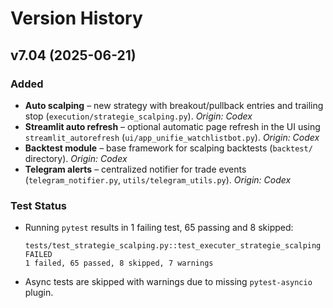 # Version History

## v7.04 (2025-06-21)

### Added
- **Auto scalping** – new strategy with breakout/pullback entries and trailing stop (`execution/strategie_scalping.py`).
  *Origin: Codex*
- **Streamlit auto refresh** – optional automatic page refresh in the UI using `streamlit_autorefresh` (`ui/app_unifie_watchlistbot.py`).
  *Origin: Codex*
- **Backtest module** – base framework for scalping backtests (`backtest/` directory).
  *Origin: Codex*
- **Telegram alerts** – centralized notifier for trade events (`telegram_notifier.py`, `utils/telegram_utils.py`).
  *Origin: Codex*

### Test Status
- Running `pytest` results in 1 failing test, 65 passing and 8 skipped:
  ```
  tests/test_strategie_scalping.py::test_executer_strategie_scalping FAILED
  1 failed, 65 passed, 8 skipped, 7 warnings
  ```
- Async tests are skipped with warnings due to missing `pytest-asyncio` plugin.

